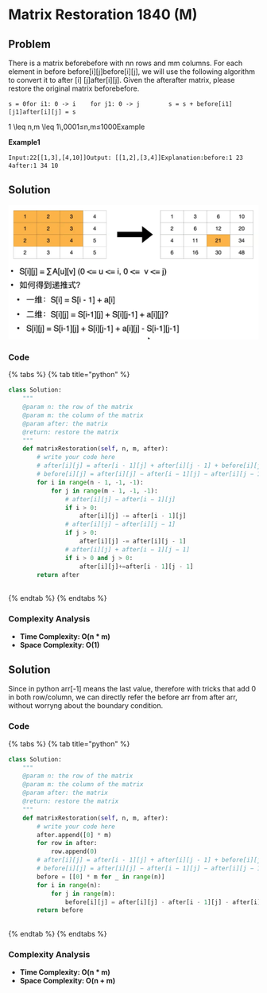 # Matrix Restoration 1840 (M)

## Problem

There is a matrix beforebefore with nn rows and mm columns. For each element in before before\[i]\[j]before\[i]\[j], we will use the following algorithm to convert it to after \[i] \[j]after\[i]\[j]. Given the afterafter matrix, please restore the original matrix beforebefore.

```
s = 0for i1: 0 -> i    for j1: 0 -> j        s = s + before[i1][j1]after[i][j] = s
```

1 \leq n,m \leq 1\\,0001≤n,m≤1000Example

**Example1**

```
Input:22[[1,3],[4,10]]Output: [[1,2],[3,4]]Explanation:before:1 23 4after:1 34 10
```

## Solution&#x20;

![](<../../../.gitbook/assets/Screen Shot 2021-06-21 at 4.00.55 PM.png>)

### Code

{% tabs %}
{% tab title="python" %}
```python
class Solution:
    """
    @param n: the row of the matrix
    @param m: the column of the matrix
    @param after: the matrix
    @return: restore the matrix
    """
    def matrixRestoration(self, n, m, after):
        # write your code here
        # after[i][j] = after[i - 1][j] + after[i][j - 1] + before[i][j] - after[i - 1][j - 1]
        # before[i][j] = after[i][j] − after[i − 1][j] − after[i][j − 1] + after[i − 1][j − 1]
        for i in range(n - 1, -1, -1):
            for j in range(m - 1, -1, -1):
                # after[i][j] − after[i − 1][j]
                if i > 0:
                    after[i][j] -= after[i - 1][j]
                # after[i][j] − after[i][j − 1]  
                if j > 0:
                    after[i][j] -= after[i][j - 1]
                # after[i][j] + after[i − 1][j − 1]
                if i > 0 and j > 0:
                    after[i][j]+=after[i - 1][j - 1]            
        return after
        
```
{% endtab %}
{% endtabs %}

### Complexity Analysis

* **Time Complexity: O(n \* m)**
* **Space Complexity: O(1)**

## Solution&#x20;

Since in python arr\[-1] means the last value, therefore with tricks that add 0 in both row/column, we can directly refer the before arr from after arr, without worryng about the boundary condition.

### Code

{% tabs %}
{% tab title="python" %}
```python
class Solution:
    """
    @param n: the row of the matrix
    @param m: the column of the matrix
    @param after: the matrix
    @return: restore the matrix
    """
    def matrixRestoration(self, n, m, after):
        # write your code here
        after.append([0] * m)
        for row in after:
            row.append(0)
        # after[i][j] = after[i - 1][j] + after[i][j - 1] + before[i][j] - after[i - 1][j - 1]
        # before[i][j] = after[i][j] − after[i − 1][j] − after[i][j − 1] + after[i − 1][j − 1]
        before = [[0] * m for _ in range(n)]
        for i in range(n):
            for j in range(m):
                before[i][j] = after[i][j] - after[i - 1][j] - after[i][j - 1] + after[i - 1][j - 1]
        return before
        
```
{% endtab %}
{% endtabs %}

### Complexity Analysis

* **Time Complexity: O(n \* m)**
* **Space Complexity: O(n + m)**&#x20;
